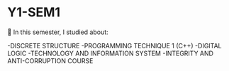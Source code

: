 # Y1-SEM1

🌱 In this semester, I studied about:

-DISCRETE STRUCTURE
-PROGRAMMING TECHNIQUE 1 (C++)
-DIGITAL LOGIC
-TECHNOLOGY AND INFORMATION SYSTEM
-INTEGRITY AND ANTI-CORRUPTION COURSE
